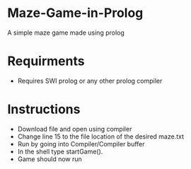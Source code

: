 # Maze-Game-in-Prolog
A simple maze game made using prolog

# Requirments
- Requires SWI prolog or any other prolog compiler

# Instructions
- Download file and open using compiler
- Change line 15 to the file location of the desired maze.txt
- Run by going into Compiler/Compiler buffer
- In the shell type startGame().
- Game should now run
